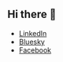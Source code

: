 ## Hi there 👋
- [LinkedIn](https://www.linkedin.com/in/moazzam372/)
- [Bluesky](https://bsky.app/profile/muhammadmh.bsky.social)
- [Facebook](https://www.facebook.com/profile.php?id=100036990192783)


<!--
**MMoazzamH/MMoazzamH** is a ✨ _special_ ✨ repository because its `README.md` (this file) appears on your GitHub profile.

Here are some ideas to get you started:

- 🔭 I’m currently working on ...
- 🌱 I’m currently learning ...
- 👯 I’m looking to collaborate on ...
- 🤔 I’m looking for help with ...
- 💬 Ask me about ...
- 📫 How to reach me: ...
- 😄 Pronouns: ...
- ⚡ Fun fact: ...
-->
